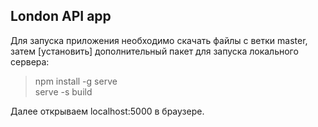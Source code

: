 **London API app**
-----------------------------------
Для запуска приложения необходимо скачать файлы с ветки master, затем [установить] дополнительный пакет для запуска локального сервера:<br />
> npm install -g serve <br />
> serve -s build <br />

Далее открываем localhost:5000 в браузере.